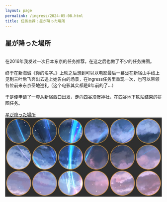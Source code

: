 ```yaml
---
layout: page
permalink: /ingress/2024-05-08.html
title: 任务自荐：星が降った場所
---
```


## 星が降った場所

<br>在2016年我发过一次日本东京的任务推荐，在这之后也做了不少的任务拼图。
<br>
<br>终于在新海诚《你的名字。》上映之后想到可以以电影最后一幕泷在新宿山手线上见到三叶后飞奔出去追上她告白的场景，在ingress任务里重现一次，也可以带领各位前来东京圣地巡礼（这个电影其实都是8年前的了...）
<br>
<br>于是便申请了一套从新宿西口出发，走向四谷须贺神社，在四谷地下铁站结束的拼图任务。
<br>
<br>[星が降った場所](https://bannergress.com/banner/%E6%98%9F%E3%81%8C%E9%99%8D%E3%81%A3%E3%81%9F%E5%A0%B4%E6%89%80-b203)
<br><img src="/ingress/2024-05-08/image001.jpg">

